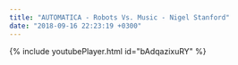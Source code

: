 ```yaml
---
title: "AUTOMATICA - Robots Vs. Music - Nigel Stanford"
date: "2018-09-16 22:23:19 +0300"
---
```


{% include youtubePlayer.html id="bAdqazixuRY" %}
